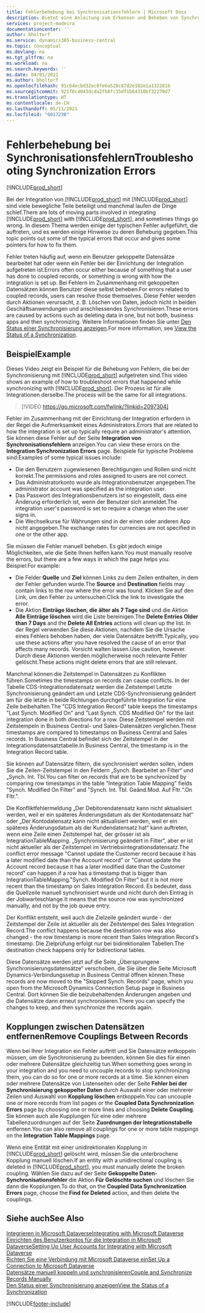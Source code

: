 ```yaml
---
title: Fehlerbehebung bei Synchronisationsfehlern | Microsoft Docs
description: Bietet eine Anleitung zum Erkennen und Beheben von Synchronisationsfehlern.
services: project-madeira
documentationcenter: ''
author: bholtorf
ms.service: dynamics365-business-central
ms.topic: conceptual
ms.devlang: na
ms.tgt_pltfrm: na
ms.workload: na
ms.search.keywords: ''
ms.date: 04/01/2021
ms.author: bholtorf
ms.openlocfilehash: 91c64ecbd32ec8fe6a528c87d2e102e1a1322816
ms.sourcegitcommit: 921f0c4043dcda2fb8fc35df1b64310bf32270d7
ms.translationtype: HT
ms.contentlocale: de-CH
ms.lasthandoff: 05/11/2021
ms.locfileid: "6017238"
---
```

# <a name="troubleshooting-synchronization-errors"></a><span data-ttu-id="af445-103">Fehlerbehebung bei Synchronisationsfehlern</span><span class="sxs-lookup"><span data-stu-id="af445-103">Troubleshooting Synchronization Errors</span></span>
[!INCLUDE[prod_short](includes/cc_data_platform_banner.md)]

<span data-ttu-id="af445-104">Bei der Integration von [!INCLUDE[prod_short](includes/prod_short.md)] mit [!INCLUDE[prod_short](includes/cds_long_md.md)] sind viele bewegliche Teile beteiligt und manchmal laufen die Dinge schief.</span><span class="sxs-lookup"><span data-stu-id="af445-104">There are lots of moving parts involved in integrating [!INCLUDE[prod_short](includes/prod_short.md)] with [!INCLUDE[prod_short](includes/cds_long_md.md)], and sometimes things go wrong.</span></span> <span data-ttu-id="af445-105">In diesem Thema werden einige der typischen Fehler aufgeführt, die auftreten, und es werden einige Hinweise zu deren Behebung gegeben.</span><span class="sxs-lookup"><span data-stu-id="af445-105">This topic points out some of the typical errors that occur and gives some pointers for how to fix them.</span></span>

<span data-ttu-id="af445-106">Fehler treten häufig auf, wenn ein Benutzer gekoppelte Datensätze bearbeitet hat oder wenn ein Fehler bei der Einrichtung der Integration aufgetreten ist.</span><span class="sxs-lookup"><span data-stu-id="af445-106">Errors often occur either because of something that a user has done to coupled records, or something is wrong with how the integration is set up.</span></span> <span data-ttu-id="af445-107">Bei Fehlern im Zusammenhang mit gekoppelten Datensätzen können Benutzer diese selbst beheben.</span><span class="sxs-lookup"><span data-stu-id="af445-107">For errors related to coupled records, users can resolve those themselves.</span></span> <span data-ttu-id="af445-108">Diese Fehler werden durch Aktionen verursacht, z. B. Löschen von Daten, jedoch nicht in beiden Geschäftsanwendungen und anschliessendes Synchronisieren.</span><span class="sxs-lookup"><span data-stu-id="af445-108">These errors are caused by actions such as deleting data in one, but not both, business apps and then synchronizing.</span></span> <span data-ttu-id="af445-109">Weitere Informationen finden Sie unter [Den Status einer Synchronisierung anzeigen](admin-how-to-view-synchronization-status.md).</span><span class="sxs-lookup"><span data-stu-id="af445-109">For more information, see [View the Status of a Synchronization](admin-how-to-view-synchronization-status.md).</span></span>

## <a name="example"></a><span data-ttu-id="af445-110">Beispiel</span><span class="sxs-lookup"><span data-stu-id="af445-110">Example</span></span>
<span data-ttu-id="af445-111">Dieses Video zeigt ein Beispiel für die Behebung von Fehlern, die bei der Synchronisierung mit [!INCLUDE[prod_short](includes/cds_long_md.md)] aufgetreten sind.</span><span class="sxs-lookup"><span data-stu-id="af445-111">This video shows an example of how to troubleshoot errors that happened while synchronizing with [!INCLUDE[prod_short](includes/cds_long_md.md)].</span></span> <span data-ttu-id="af445-112">Der Prozess ist für alle Integrationen derselbe.</span><span class="sxs-lookup"><span data-stu-id="af445-112">The process will be the same for all integrations.</span></span> 

> [!VIDEO https://go.microsoft.com/fwlink/?linkid=2097304]

<span data-ttu-id="af445-113">Fehler im Zusammenhang mit der Einrichtung der Integration erfordern in der Regel die Aufmerksamkeit eines Administrators.</span><span class="sxs-lookup"><span data-stu-id="af445-113">Errors that are related to how the integration is set up typically require an administrator's attention.</span></span> <span data-ttu-id="af445-114">Sie können diese Fehler auf der Seite **Integration von Synchronisationsfehlern** anzeigen.</span><span class="sxs-lookup"><span data-stu-id="af445-114">You can view these errors on the **Integration Synchronization Errors** page.</span></span> <span data-ttu-id="af445-115">Beispiele für typische Probleme sind:</span><span class="sxs-lookup"><span data-stu-id="af445-115">Examples of some typical issues include:</span></span>  
  
* <span data-ttu-id="af445-116">Die den Benutzern zugewiesenen Berechtigungen und Rollen sind nicht korrekt.</span><span class="sxs-lookup"><span data-stu-id="af445-116">The permissions and roles assigned to users are not correct.</span></span>  
* <span data-ttu-id="af445-117">Das Administratorkonto wurde als Integrationsbenutzer angegeben.</span><span class="sxs-lookup"><span data-stu-id="af445-117">The administrator account was specified as the integration user.</span></span>  
* <span data-ttu-id="af445-118">Das Passwort des Integrationsbenutzers ist so eingestellt, dass eine Änderung erforderlich ist, wenn der Benutzer sich anmeldet.</span><span class="sxs-lookup"><span data-stu-id="af445-118">The integration user's password is set to require a change when the user signs in.</span></span>  
* <span data-ttu-id="af445-119">Die Wechselkurse für Währungen sind in der einen oder anderen App nicht angegeben.</span><span class="sxs-lookup"><span data-stu-id="af445-119">The exchange rates for currencies are not specified in one or the other app.</span></span>  
  
<span data-ttu-id="af445-120">Sie müssen die Fehler manuell beheben. Es gibt jedoch einige Möglichkeiten, wie die Seite Ihnen helfen kann.</span><span class="sxs-lookup"><span data-stu-id="af445-120">You must manually resolve the errors, but there are a few ways in which the page helps you.</span></span> <span data-ttu-id="af445-121">Beispiel:</span><span class="sxs-lookup"><span data-stu-id="af445-121">For example:</span></span>  

* <span data-ttu-id="af445-122">Die Felder **Quelle** und **Ziel** können Links zu dem Zeilen enthalten, in dem der Fehler gefunden wurde.</span><span class="sxs-lookup"><span data-stu-id="af445-122">The **Source** and **Destination** fields may contain links to the row where the error was found.</span></span> <span data-ttu-id="af445-123">Klicken Sie auf den Link, um den Fehler zu untersuchen.</span><span class="sxs-lookup"><span data-stu-id="af445-123">Click the link to investigate the error.</span></span>  
* <span data-ttu-id="af445-124">Die Aktion **Einträge löschen, die älter als 7 Tage sind** und die Aktion **Alle Einträge löschen** wird die Liste bereinigen.</span><span class="sxs-lookup"><span data-stu-id="af445-124">The **Delete Entries Older than 7 Days** and the **Delete All Entries** actions will clean up the list.</span></span> <span data-ttu-id="af445-125">In der Regel verwenden Sie diese Aktionen, nachdem Sie die Ursache eines Fehlers behoben haben, der viele Datensätze betrifft.</span><span class="sxs-lookup"><span data-stu-id="af445-125">Typically, you use these actions after you have resolved the cause of an error that affects many records.</span></span> <span data-ttu-id="af445-126">Vorsicht walten lassen.</span><span class="sxs-lookup"><span data-stu-id="af445-126">Use caution, however.</span></span> <span data-ttu-id="af445-127">Durch diese Aktionen werden möglicherweise noch relevante Fehler gelöscht.</span><span class="sxs-lookup"><span data-stu-id="af445-127">These actions might delete errors that are still relevant.</span></span>

<span data-ttu-id="af445-128">Manchmal können die Zeitstempel in Datensätzen zu Konflikten führen.</span><span class="sxs-lookup"><span data-stu-id="af445-128">Sometimes the timestamps on records can cause conflicts.</span></span> <span data-ttu-id="af445-129">In der Tabelle CDS-Integrationsdatensatz werden die Zeitstempel Letzte Synchronisierung geändert am und Letzte CDS-Synchronisierung geändert am für die letzte in beide Richtungen durchgeführte Integration für eine Zeile beibehalten.</span><span class="sxs-lookup"><span data-stu-id="af445-129">The "CDS Integration Record" table keeps the timestamps "Last Synch. Modified On" and "Last Synch. CDS Modified On" for the last integration done in both directions for a row.</span></span> <span data-ttu-id="af445-130">Diese Zeitstempel werden mit Zeitstempeln in Business Central- und Sales-Datensätzen verglichen.</span><span class="sxs-lookup"><span data-stu-id="af445-130">These timestamps are compared to timestamps on Business Central and Sales records.</span></span> <span data-ttu-id="af445-131">In Business Central befindet sich der Zeitstempel in der Integrationsdatensatztabelle.</span><span class="sxs-lookup"><span data-stu-id="af445-131">In Business Central, the timestamp is in the Integration Record table.</span></span>

<span data-ttu-id="af445-132">Sie können auf Datensätze filtern, die synchronisiert werden sollen, indem Sie die Zeilen-Zeitstempel in den Feldern „Synch. Bearbeitet an Filter“ und „Synch. Int. Tbl.</span><span class="sxs-lookup"><span data-stu-id="af445-132">You can filter on records that are to be synchronized by comparing row timestamps in the table "Integration Table Mapping" fields "Synch. Modified On Filter" and "Synch. Int. Tbl.</span></span> <span data-ttu-id="af445-133">Geänd.</span><span class="sxs-lookup"><span data-stu-id="af445-133">Mod.</span></span> <span data-ttu-id="af445-134">Auf Fltr.“.</span><span class="sxs-lookup"><span data-stu-id="af445-134">On Fltr.".</span></span>

<span data-ttu-id="af445-135">Die Konfliktfehlermeldung „Der Debitorendatensatz kann nicht aktualisiert werden, weil er ein späteres Änderungsdatum als der Kontodatensatz hat“ oder „Der Kontodatensatz kann nicht aktualisiert werden, weil er ein späteres Änderungsdatum als der Kundendatensatz hat“ kann auftreten, wenn eine Zeile einen Zeitstempel hat, der grösser ist als IntegrationTableMapping. „Synchronisierung geändert in Filter“, aber er ist nicht aktueller als der Zeitstempel im Vertriebsintegrationsdatensatz.</span><span class="sxs-lookup"><span data-stu-id="af445-135">The conflict error message "Cannot update the Customer record because it has a later modified date than the Account record" or "Cannot update the Account record because it has a later modified date than the Customer record" can happen if a row has a timestamp that is bigger than IntegrationTableMapping."Synch. Modified On Filter" but it is not more recent than the timestamp on Sales Integration Record.</span></span> <span data-ttu-id="af445-136">Es bedeutet, dass die Quellzeile manuell synchronisiert wurde und nicht durch den Eintrag in der Jobwarteschlange.</span><span class="sxs-lookup"><span data-stu-id="af445-136">It means that the source row was synchronized manually, and not by the job queue entry.</span></span> 

<span data-ttu-id="af445-137">Der Konflikt entsteht, weil auch die Zielzeile geändert wurde - der Zeitstempel der Zeile ist aktueller als der Zeitstempel des Sales Integration Record.</span><span class="sxs-lookup"><span data-stu-id="af445-137">The conflict happens because the destination row was also changed  - the row timestamp is more recent than Sales Integration Record's timestamp.</span></span> <span data-ttu-id="af445-138">Die Zielprüfung erfolgt nur bei bidirektionalen Tabellen.</span><span class="sxs-lookup"><span data-stu-id="af445-138">The destination check happens only for bidirectional tables.</span></span> 

<span data-ttu-id="af445-139">Diese Datensätze werden jetzt auf die Seite „Übersprungene Synchronisierungsdatensätze“ verschoben, die Sie über die Seite Microsoft Dynamics-Verbindungssetup in Business Central öffnen können.</span><span class="sxs-lookup"><span data-stu-id="af445-139">These records are now moved to the "Skipped Synch. Records" page, which you open from the Microsoft Dynamics Connection Setup page in Business Central.</span></span> <span data-ttu-id="af445-140">Dort können Sie die beizubehaltenden Änderungen angeben und die Datensätze dann erneut synchronisieren.</span><span class="sxs-lookup"><span data-stu-id="af445-140">There you can specify the changes to keep, and then synchronize the records again.</span></span>

## <a name="remove-couplings-between-records"></a><span data-ttu-id="af445-141">Kopplungen zwischen Datensätzen entfernen</span><span class="sxs-lookup"><span data-stu-id="af445-141">Remove Couplings Between Records</span></span>
<span data-ttu-id="af445-142">Wenn bei Ihrer Integration ein Fehler auftritt und Sie Datensätze entkoppeln müssen, um die Synchronisierung zu beenden, können Sie dies für einen oder mehrere Datensätze gleichzeitig tun.</span><span class="sxs-lookup"><span data-stu-id="af445-142">When something goes wrong in your integration and you need to uncouple records to stop synchronizing them, you can do so for one or more records at a time.</span></span> <span data-ttu-id="af445-143">Sie können einen oder mehrere Datensätze von Listenseiten oder der Seite **Fehler bei der Synchronisierung gekoppelter Daten** durch Auswahl einer oder mehrerer Zeilen und Auswahl von **Kopplung löschen** entkoppeln.</span><span class="sxs-lookup"><span data-stu-id="af445-143">You can uncouple one or more records from list pages or the **Coupled Data Synchronization Errors** page by choosing one or more lines and choosing **Delete Coupling**.</span></span> <span data-ttu-id="af445-144">Sie können auch alle Kupplungen für eine oder mehrere Tabellenzuordnungen auf der Seite **Zuordnungen der Integrationstabelle** entfernen.</span><span class="sxs-lookup"><span data-stu-id="af445-144">You can also remove all couplings for one or more table mappings on the **Integration Table Mappings** page.</span></span> 

<span data-ttu-id="af445-145">Wenn eine Entität mit einer unidirektionalen Kopplung in [!INCLUDE[prod_short](includes/prod_short.md)] gelöscht wird, müssen Sie die unterbrochene Kopplung manuell löschen.</span><span class="sxs-lookup"><span data-stu-id="af445-145">If an entity with a unidirectional coupling is deleted in [!INCLUDE[prod_short](includes/prod_short.md)], you must manually delete the broken coupling.</span></span> <span data-ttu-id="af445-146">Wählen Sie dazu auf der Seite **Gekoppelte Daten-Synchronisationsfehler** die Aktion **Für Gelöschte suchen** und löschen Sie dann die Kopplungen.</span><span class="sxs-lookup"><span data-stu-id="af445-146">To do that, on the **Coupled Data Synchronization Errors** page, choose the **Find for Deleted** action, and then delete the couplings.</span></span>

## <a name="see-also"></a><span data-ttu-id="af445-147">Siehe auch</span><span class="sxs-lookup"><span data-stu-id="af445-147">See Also</span></span>
[<span data-ttu-id="af445-148">Integrieren in Microsoft Dataverse</span><span class="sxs-lookup"><span data-stu-id="af445-148">Integrating with Microsoft Dataverse</span></span>](admin-prepare-dynamics-365-for-sales-for-integration.md)  
[<span data-ttu-id="af445-149">Einrichten des Benutzerkontos für die Integration in Microsoft Dataverse</span><span class="sxs-lookup"><span data-stu-id="af445-149">Setting Up User Accounts for Integrating with Microsoft Dataverse</span></span>](admin-setting-up-integration-with-dynamics-sales.md)  
[<span data-ttu-id="af445-150">Richten Sie eine Verbindung mit Microsoft Dataverse  ein</span><span class="sxs-lookup"><span data-stu-id="af445-150">Set Up a Connection to Microsoft Dataverse</span></span>](admin-how-to-set-up-a-dynamics-crm-connection.md)  
[<span data-ttu-id="af445-151">Datensätze manuell koppeln und synchronisieren</span><span class="sxs-lookup"><span data-stu-id="af445-151">Couple and Synchronize Records Manually</span></span>](admin-how-to-couple-and-synchronize-records-manually.md)  
[<span data-ttu-id="af445-152">Den Status einer Synchronisierung anzeigen</span><span class="sxs-lookup"><span data-stu-id="af445-152">View the Status of a Synchronization</span></span>](admin-how-to-view-synchronization-status.md)  


[!INCLUDE[footer-include](includes/footer-banner.md)]